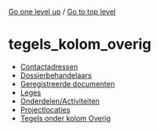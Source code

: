 <!-- generated by markdown-notes-tree -->

<!-- upward navigation links generated by markdown-notes-tree start here -->

[Go one level up](../SUMMARY.md) / [Go to top level](../../../../SUMMARY.md)

<!-- upward navigation links generated by markdown-notes-tree end here -->

# tegels_kolom_overig

<!-- optional markdown-notes-tree directory description starts here -->

<!-- optional markdown-notes-tree directory description ends here -->

- [Contactadressen](contactadressen.md)
- [Dossierbehandelaars](dossierbehandelaars.md)
- [Geregistreerde  documenten](geregistreerde_documenten.md)
- [Leges](leges.md)
- [Onderdelen/Activiteiten](onderdelen_activiteiten.md)
- [Projectlocaties](projectlocaties.md)
- [Tegels onder kolom Overig](README.md)
